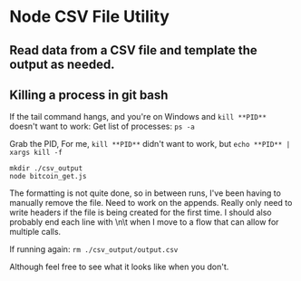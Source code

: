 # Node CSV File Utility

## Read data from a CSV file and template the output as needed.

## Killing a process in git bash
If the tail command hangs, and you're on Windows and `kill **PID**` doesn't want to work:
Get list of processes:
`ps -a`

Grab the PID, 
For me, `kill **PID**` didn't want to work, but `echo **PID** | xargs kill -f`


```
mkdir ./csv_output
node bitcoin_get.js
```
The formatting is not quite done, so in between runs, I've been having to manually remove the file. Need to work on the appends. Really only need to write headers if the file is being created for the first time.
I should also probably end each line with \n\t when I move to a flow that can allow for multiple calls. 


If running again: 
`rm ./csv_output/output.csv`

Although feel free to see what it looks like when you don't. 